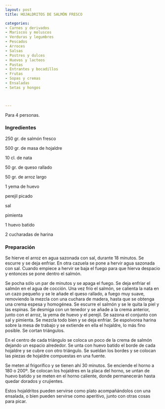 ```yaml
---
layout: post
title: HOJALDRITOS DE SALMÓN FRESCO

categories:
- Carnes y derivados
- Mariscos y moluscos
- Verduras y legumbres
- Pescados
- Arroces
- Salsas
- Postres y dulces
- Huevos y lacteos
- Pastas
- Entrantes y bocadillos
- Frutas
- Sopas y cremas
- Ensaladas
- Setas y hongos
 


---
```


Para 4 personas.

<h3>Ingredientes</h3>

250 gr. de salmón fresco

500 gr. de masa de hojaldre

10 cl. de nata

50 gr. de queso rallado

50 gr. de arroz largo

1 yema de huevo

perejil picado

sal

pimienta

1 huevo batido

2 cucharadas de harina

<h3>Preparación</h3>

Se hierve el arroz en agua sazonada con sal, durante 18 minutos. Se escurre y se deja enfriar. En otra cazuela se pone a hervir agua sazonada con sal. Cuando empiece a hervir se baja el fuego para que hierva despacio y entonces se pone dentro el salmón.

Se pocha sólo un par de minutos y se apaga el fuego. Se deja enfriar el salmón en el agua de cocción. Una vez frío el salmón, se calienta la nata en un cazo pequeño y se le añade el queso rallado, a fuego muy suave, removiendo la mezcla con una cuchara de madera, hasta que se obtenga una crema espesa y homogénea. Se escurre el salmón y se le quita la piel y las espinas. Se desmiga con un tenedor y se añade a la crema anterior, junto con el arroz, la yema de huevo y el perejil. Se sazona el conjunto con sal y pimienta. Se mezcla todo bien y se deja enfriar. Se espolvorea harina sobre la mesa de trabajo y se extiende en ella el hojaldre, lo más fino posible. Se cortan triángulos.

En el centro de cada triángulo se coloca un poco de la crema de salmón dejando un espacio alrededor. Se unta con huevo batido el borde de cada hojaldre y se cubre con otro triángulo. Se sueldan los bordes y se colocan las piezas de hojaldre compuestas en una fuente.

Se meten al frigorífico y se tienen ahí 30 minutos. Se enciende el horno a 180 o 200&ordm;. Se colocan los hojaldres en la placa del horno, se untan de huevo batido y se meten en el horno caliente, donde permanecerán hasta quedar dorados y crujientes.

Estos hojaldritos pueden servirse como plato acompañándolos con una ensalada, o bien pueden servirse como aperitivo, junto con otras cosas para picar.

